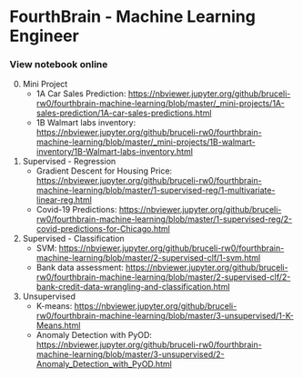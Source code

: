 # FourthBrain - Machine Learning Engineer

<!-- Link Prefix:
https://nbviewer.jupyter.org/github/bruceli-rw0/fourthbrain-machine-learning/blob/master/
-->

### View notebook online
0. Mini Project
   - 1A Car Sales Prediction: https://nbviewer.jupyter.org/github/bruceli-rw0/fourthbrain-machine-learning/blob/master/_mini-projects/1A-sales-prediction/1A-car-sales-predictions.html
   - 1B Walmart labs inventory: https://nbviewer.jupyter.org/github/bruceli-rw0/fourthbrain-machine-learning/blob/master/_mini-projects/1B-walmart-inventory/1B-Walmart-labs-inventory.html
1. Supervised - Regression
    - Gradient Descent for Housing Price: https://nbviewer.jupyter.org/github/bruceli-rw0/fourthbrain-machine-learning/blob/master/1-supervised-reg/1-multivariate-linear-reg.html
    - Covid-19 Predictions: https://nbviewer.jupyter.org/github/bruceli-rw0/fourthbrain-machine-learning/blob/master/1-supervised-reg/2-covid-predictions-for-Chicago.html
2. Supervised - Classification
    - SVM: https://nbviewer.jupyter.org/github/bruceli-rw0/fourthbrain-machine-learning/blob/master/2-supervised-clf/1-svm.html
    - Bank data assessment: https://nbviewer.jupyter.org/github/bruceli-rw0/fourthbrain-machine-learning/blob/master/2-supervised-clf/2-bank-credit-data-wrangling-and-classification.html
3. Unsupervised
    - K-means: https://nbviewer.jupyter.org/github/bruceli-rw0/fourthbrain-machine-learning/blob/master/3-unsupervised/1-K-Means.html
    - Anomaly Detection with PyOD: https://nbviewer.jupyter.org/github/bruceli-rw0/fourthbrain-machine-learning/blob/master/3-unsupervised/2-Anomaly_Detection_with_PyOD.html
